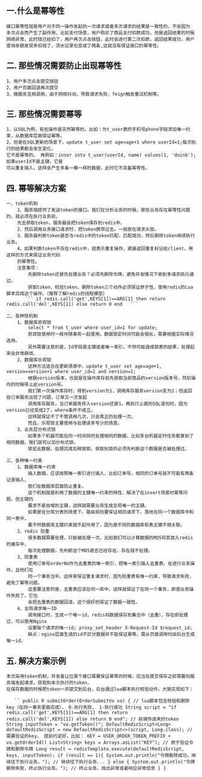 ## 一.什么是幂等性
    接口幂等性就是用户对于同一操作发起的一次请求或者多次请求的结果是一致性的，不会因为
    多次点击而产生了副作用，比如支付场景，用户购买了商品支付扣款成功，但是返回结果的时候
    网络异常，此时钱已经扣了，用户再次点击按钮，此时会进行第二次扣款，返回结果成功，用户
    查询余额发现多扣钱了，流水记录也变成了两条,这就没有保证接口的幂等性。

## 二. 那些情况需要防止出现幂等性
    1、用户多次点击提交按钮
    2、用户页面回退再次提交
    3、微服务互相调用，由于网络抖动，导致请求失败，feign触发重试机制等。
    
## 三. 那些情况需要幂等
    1、以SQL为例，有些操作是天然幂等的。比如：为t_user表的手机号phone字段添加唯一约束，从数据库层面保证幂等。
    2、但是在SQL更新的场景下，update t_user set age=age+1 where userId=1;每次执行的结果都会发生变化，
    它不是幂等的。 再例如：inser into t_user(userId, name) values(1, 'doinb');如果userId不是主键，它是
    可以重复插入，这样会产生多条一模一样的数据，此时它不具备幂等性。
    
## 四. 幂等解决方案
    一、token机制
        1、服务端提供了发送token的接口。我们在分析业务的时候，那些业务存在幂等性问题的，就必须在执行业务前，
        先去获取token，服务器会把token保存到redis中。
        2、然后调用业务接口请求时，把token携带过去，一般放在请求头部。
        3、服务器判断token是否与redis中的token匹配，匹配成功，然后删除token继续执行业务。
        4、如果判断token不存在redis中，就表示重复操作，直接返回重复标记给client，用这样的方式来保证业务代码
        的幂等性。 
        注意事项：
            先删除token还是先处理业务？必须先删除令牌，避免并发情况下收到多请求执行通过。 
            获取token，校验token，删除token三个动作必须保证原子性，使用redis的Lua脚本完成这个操作。（推荐了解redis的线程模型）  
           ``` if redis.call('get',KEYS[1])==ARG[1] then return redis.call('del',KEYS[1]) else return 0 end   ```
               
    二、各种锁机制
        1、数据库悲观锁
            select * from t_user where user_id=1 for update;
            悲观锁使用时一般伴随事务一起使用，数据锁定时间可能会很长，需要根据实际情况选用。
            另外需要注意的是，Id字段是主键或者唯一索引，不然可能造成锁表的结果，处理起来会非常麻烦。
        2、数据库乐观锁
            这种方法适合在更新场景中，update t_user set age=age+1, version=version+1 where user_id=1 and version=1;
            根据version版本，也就是在操作库存前先获取当前商品的version版本号，然后操作的时候带上此version号。
            我们第一次操作库存时，得到version为1，调用库存服务version变为2；但返回给订单服务出现了问题，订单又一次发起
            调用库存服务，当订单服务传入version还是1，再执行上面的SQL语句时，因为version已经变成2了，where条件不成立。
            这样就保证不了不管调用几次，只会真正的处理一次。
            而且，乐观锁主要使用与处理读多写少的场景。
        3、业务层分布式锁
            如果多个机器可能在同一时间同时处理相同的数据，比如多台机器定时任务都拿到了相同数据，我们就可以加分布式锁，
            锁定此数据，处理完成后释放锁。获取到锁的必须先判断这个数据是否被处理过。
     
    三、各种唯一约束
        1、数据库唯一约束
            插入数据，应该按照唯一索引进行插入，比如订单号，相同的订单号就不可能有两条记录插入、
            我们在数据库层面防止重复。
            这个机制就是利用了数据的主键唯一约束的特性，解决了在insert场景时幂等问题。但主键的
            要求不是自增的主键，这样就需要业务生成全局唯一的主键。
            如果是在分库分表的场景下，路由规则要保证相同请求下，落地在同一个数据库中和同一表中，
            要不然数据库主键约束就不起作用了，因为是不同的数据库和表主键不相关联。
        2、redis 防重
            很多数据需要处理，只能被处理一次，比如我们可以计算数据的MD5将其放入redis的缓存中，
            每次处理数据，先判断这个MD5是否已经存在，存在就不处理。
        3、防重表
            使用订单号orderNo作为去重表的唯一索引，把唯一索引插入去重表，在进行业务操作，且他们在
            同一个事务当中。这样来保证重复请求时，因为防重表有唯一约束，导致请求失败，避免了幂等问题。
            这里要注意的是，去重表应该在同一库中，这样就保证了在同一个事务，即使业务操作失败了，它也
            会把去重表的数据回滚。这个很好的保证了数据一致性。
        4、全局请求唯一ID
            调用接口时，生成一个唯一id，redis将数据保存到集合中（去重），存在即处理过，可以使用Nginx
            设置每个请求的唯一id; proxy_set_header X-Request-Id $request_id; 
            缺点：nginx层面生成的id不区分数据并不能保证幂等，需从页面调用时由后台生成唯一id。

## 五. 解决方案示例        
    本次采用token机制，开发者让位某个接口需要保证幂等的时候，应当在提交保存之前需要向服务端发起请求，获取到本次执行的token，
    在保存数据的时候把token一并提交到后台，后台通过lua脚本执行校验动作，大致实现如下：
`    ``
    public R submitOrder(OrderSubmitVo vo) {
        // lua脚本包含校验和删除key（在同一事务里面完成）， 0-执行失败， 1-执行成功
        String script = "if redis.call('get',KEYS[1])==ARG[1] then return redis.call('del',KEYS[1]) else return 0 end";
        // 前端传进来的token
        String inputToken = "vo.getToken()";
        DefaultRedisScript<Long> defaultRedisScript = new DefaultRedisScript<>(script, Long.class);
        // 需要验证的key， 提前约定好，比如： KEY = USER_ORDER_TOKEN_PREFIX + vo.getOrderId()
        List<String> keys = Arrays.asList("KEY");
        // 原子验证令牌和删除令牌
        Long result = redisTemplate.execute(defaultRedisScript, keys, inputToken);
        if (result == 1){
            System.out.println("令牌删除成功，继续往下执行业务。");
            // 继续往下执行业务...
        } else {
            System.out.println("令牌删除失败，终止执行业务。");
            // 终止业务，抛出异常或者响应异常信息
        }
    }
`